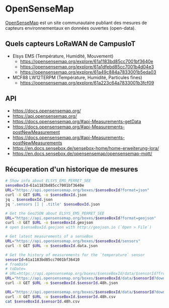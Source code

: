 # OpenSenseMap

[OpenSenseMap](https://opensensemap.org/) est un site communautaire publiant des mesures de capteurs environnementaux en données ouvertes (open-data).

## Quels capteurs LoRaWAN de CampusIoT
* Elsys EMS (Température, Humidité, Mouvement)
    * https://opensensemap.org/explore/61a1183bd85cc7001bf3640e
    * https://opensensemap.org/explore/61a1dfebd85cc7001b4d04e3
    * https://opensensemap.org/explore/61a49c884a7833001b5eda03
* MCF88 LW12TERPM (Température, Humidité, Particules fines)
    * https://opensensemap.org/explore/61a223c64a7833001b3fcf09

## API
* https://docs.opensensemap.org/
* https://api.opensensemap.org/
* https://docs.opensensemap.org/#api-Measurements-getData
* https://docs.opensensemap.org/#api-Measurements-postNewMeasurement
* https://docs.opensensemap.org/#api-Measurements-postNewMeasurements 
* https://en.docs.sensebox.de/sensebox-home/home-erweiterung-lora/ 
* https://en.docs.sensebox.de/opensensemap/opensensemap-mqtt/

## Récuperation d'un historique de mesures

```bash
# Show info about ELSYS_EMS_PERRET_SEE
senseBoxId=61a1183bd85cc7001bf3640e
URL="https://api.opensensemap.org/boxes/$senseBoxId?format=json"
curl -X GET $URL -o $senseBoxId.json
jq . $senseBoxId.json
jq '.sensors [] | .title' $senseBoxId.json

# Get the GeoJSON about ELSYS_EMS_PERRET_SEE
URL="https://api.opensensemap.org/boxes/$senseBoxId?format=geojson"
curl -X GET $URL -o $senseBoxId.geojson
# open $senseBoxId.geojson with http://geojson.io (`Open > File`)

# Get latest measurements of a senseBox
URL="https://api.opensensemap.org/boxes/$senseBoxId/sensors"
curl -X GET $URL -o $senseBoxId.data.json

# Get the history of measurements for the `temperature` sensor 
sensorId=61a1183bd85cc7001bf36410
# fromDate`
# toDate=
# URL=https://api.opensensemap.org/boxes/$senseBoxId/data/$sensorId?from-date=$fromDate&to-date=$toDate&download=true&format=json
URL="https://api.opensensemap.org/boxes/$senseBoxId/data/$sensorId?download=true&format=json"
curl -X GET $URL -o $senseBoxId.$sensorId.48h.json

URL="https://api.opensensemap.org/boxes/$senseBoxId/data/$sensorId?download=true&format=csv"
curl -X GET $URL -o $senseBoxId.$sensorId.48h.csv
cat $senseBoxId.$sensorId.48h.csv
```

